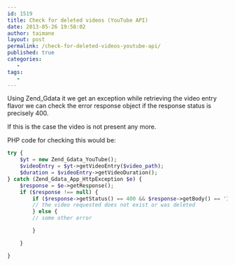 ```yaml
---
id: 1519
title: Check for deleted videos (YouTube API)
date: 2013-05-26 19:58:02
author: taimane
layout: post
permalink: /check-for-deleted-videos-youtube-api/
published: true
categories:
   -
tags:
   -
---
```

Using Zend_Gdata it we get an exception while retrieving the video entry flavor we can check the error response object if the response status is precisely 400.

If this is the case the video is not present any more.

PHP code for checking this would be:

```php
try {
    $yt = new Zend_Gdata_YouTube();
    $videoEntry = $yt->getVideoEntry($video_path);
    $duration = $videoEntry->getVideoDuration();
} catch (Zend_Gdata_App_HttpException $e) {
    $response = $e->getResponse();
    if ($response !== null) {
        if ($response->getStatus() == 400 && $response->getBody() == 'Invalid id') {
        // the video requested does not exist or was deleted
        } else {
        // some other error

        }

    }

}
```




  


